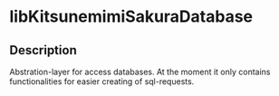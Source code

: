 # libKitsunemimiSakuraDatabase

## Description

Abstration-layer for access databases. At the moment it only contains functionalities for easier creating of sql-requests.
